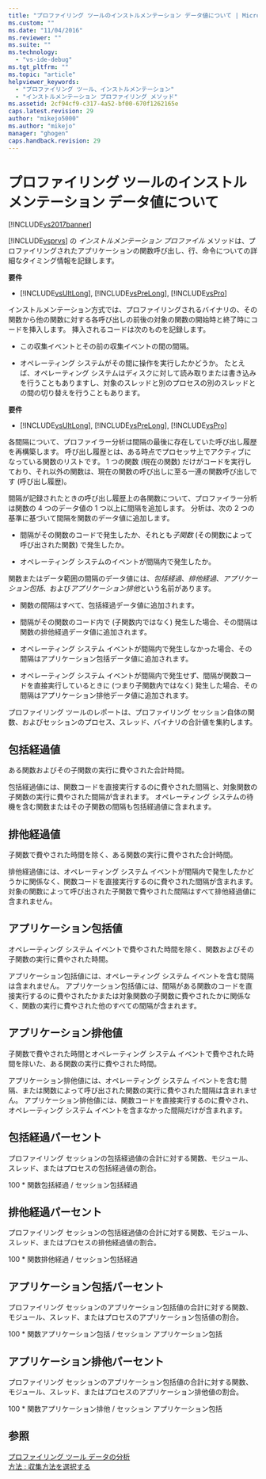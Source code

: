 ```yaml
---
title: "プロファイリング ツールのインストルメンテーション データ値について | Microsoft Docs"
ms.custom: ""
ms.date: "11/04/2016"
ms.reviewer: ""
ms.suite: ""
ms.technology: 
  - "vs-ide-debug"
ms.tgt_pltfrm: ""
ms.topic: "article"
helpviewer_keywords: 
  - "プロファイリング ツール、インストルメンテーション"
  - "インストルメンテーション プロファイリング メソッド"
ms.assetid: 2cf94cf9-c317-4a52-bf00-670f1262165e
caps.latest.revision: 29
author: "mikejo5000"
ms.author: "mikejo"
manager: "ghogen"
caps.handback.revision: 29
---
```

# プロファイリング ツールのインストルメンテーション データ値について
[!INCLUDE[vs2017banner](../code-quality/includes/vs2017banner.md)]

[!INCLUDE[vsprvs](../code-quality/includes/vsprvs_md.md)] の *インストルメンテーション プロファイル* メソッドは、プロファイリングされたアプリケーションの関数呼び出し、行、命令についての詳細なタイミング情報を記録します。  
  
 **要件**  
  
-   [!INCLUDE[vsUltLong](../code-quality/includes/vsultlong_md.md)], [!INCLUDE[vsPreLong](../code-quality/includes/vsprelong_md.md)], [!INCLUDE[vsPro](../code-quality/includes/vspro_md.md)]  
  
 インストルメンテーション方式では、プロファイリングされるバイナリの、その関数から他の関数に対する各呼び出しの前後の対象の関数の開始時と終了時にコードを挿入します。  挿入されるコードは次のものを記録します。  
  
-   この収集イベントとその前の収集イベントの間の間隔。  
  
-   オペレーティング システムがその間に操作を実行したかどうか。  たとえば、オペレーティング システムはディスクに対して読み取りまたは書き込みを行うこともありますし、対象のスレッドと別のプロセスの別のスレッドとの間の切り替えを行うこともあります。  
  
 **要件**  
  
-   [!INCLUDE[vsUltLong](../code-quality/includes/vsultlong_md.md)], [!INCLUDE[vsPreLong](../code-quality/includes/vsprelong_md.md)], [!INCLUDE[vsPro](../code-quality/includes/vspro_md.md)]  
  
 各間隔について、プロファイラー分析は間隔の最後に存在していた呼び出し履歴を再構築します。  呼び出し履歴とは、ある時点でプロセッサ上でアクティブになっている関数のリストです。  1 つの関数 \(現在の関数\) だけがコードを実行しており、それ以外の関数は、現在の関数の呼び出しに至る一連の関数呼び出しです \(呼び出し履歴\)。  
  
 間隔が記録されたときの呼び出し履歴上の各関数について、プロファイラー分析は関数の 4 つのデータ値の 1 つ以上に間隔を追加します。  分析は、次の 2 つの基準に基づいて間隔を関数のデータ値に追加します。  
  
-   間隔がその関数のコードで発生したか、それとも*子関数* \(その関数によって呼び出された関数\) で発生したか。  
  
-   オペレーティング システムのイベントが間隔内で発生したか。  
  
 関数またはデータ範囲の間隔のデータ値には、*包括経過*、*排他経過*、*アプリケーション包括*、および*アプリケーション排他*という名前があります。  
  
-   関数の間隔はすべて、包括経過データ値に追加されます。  
  
-   間隔がその関数のコード内で \(子関数内ではなく\) 発生した場合、その間隔は関数の排他経過データ値に追加されます。  
  
-   オペレーティング システム イベントが間隔内で発生しなかった場合、その間隔はアプリケーション包括データ値に追加されます。  
  
-   オペレーティング システム イベントが間隔内で発生せず、間隔が関数コードを直接実行しているときに \(つまり子関数内ではなく\) 発生した場合、その間隔はアプリケーション排他データ値に追加されます。  
  
 プロファイリング ツールのレポートは、プロファイリング セッション自体の関数、およびセッションのプロセス、スレッド、バイナリの合計値を集約します。  
  
## 包括経過値  
 ある関数およびその子関数の実行に費やされた合計時間。  
  
 包括経過値には、関数コードを直接実行するのに費やされた間隔と、対象関数の子関数の実行に費やされた間隔が含まれます。  オペレーティング システムの待機を含む関数またはその子関数の間隔も包括経過値に含まれます。  
  
## 排他経過値  
 子関数で費やされた時間を除く、ある関数の実行に費やされた合計時間。  
  
 排他経過値には、オペレーティング システム イベントが間隔内で発生したかどうかに関係なく、関数コードを直接実行するのに費やされた間隔が含まれます。  対象の関数によって呼び出された子関数で費やされた間隔はすべて排他経過値に含まれません。  
  
## アプリケーション包括値  
 オペレーティング システム イベントで費やされた時間を除く、関数およびその子関数の実行に費やされた時間。  
  
 アプリケーション包括値には、オペレーティング システム イベントを含む間隔は含まれません。  アプリケーション包括値には、間隔がある関数のコードを直接実行するのに費やされたかまたは対象関数の子関数に費やされたかに関係なく、関数の実行に費やされた他のすべての間隔が含まれます。  
  
## アプリケーション排他値  
 子関数で費やされた時間とオペレーティング システム イベントで費やされた時間を除いた、ある関数の実行に費やされた時間。  
  
 アプリケーション排他値には、オペレーティング システム イベントを含む間隔、または関数によって呼び出された関数の実行に費やされた間隔は含まれません。  アプリケーション排他値には、関数コードを直接実行するのに費やされ、オペレーティング システム イベントを含まなかった間隔だけが含まれます。  
  
## 包括経過パーセント  
 プロファイリング セッションの包括経過値の合計に対する関数、モジュール、スレッド、またはプロセスの包括経過値の割合。  
  
 100 \* 関数包括経過 \/ セッション包括経過  
  
## 排他経過パーセント  
 プロファイリング セッションの包括経過値の合計に対する関数、モジュール、スレッド、またはプロセスの排他経過値の割合。  
  
 100 \* 関数排他経過 \/ セッション包括経過  
  
## アプリケーション包括パーセント  
 プロファイリング セッションのアプリケーション包括値の合計に対する関数、モジュール、スレッド、またはプロセスのアプリケーション包括値の割合。  
  
 100 \* 関数アプリケーション包括 \/ セッション アプリケーション包括  
  
## アプリケーション排他パーセント  
 プロファイリング セッションのアプリケーション包括値の合計に対する関数、モジュール、スレッド、またはプロセスのアプリケーション排他値の割合。  
  
 100 \* 関数アプリケーション排他 \/ セッション アプリケーション包括  
  
## 参照  
 [プロファイリング ツール データの分析](../profiling/analyzing-performance-tools-data.md)   
 [方法 : 収集方法を選択する](../profiling/how-to-choose-collection-methods.md)